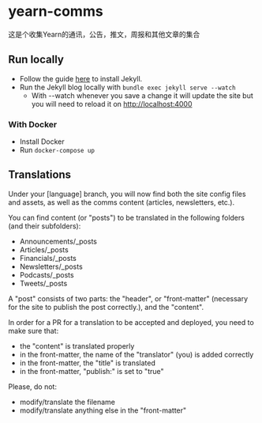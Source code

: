 # yearn-comms
这是个收集Yearn的通讯，公告，推文，周报和其他文章的集合

## Run locally
- Follow the guide [here](https://jekyllrb.com/docs/) to install Jekyll.
- Run the Jekyll blog locally with `bundle exec jekyll serve --watch`
  - With --watch whenever you save a change it will update the site but you will need to reload it on [http://localhost:4000](http://localhost:4000)

### With Docker

- Install Docker
- Run `docker-compose up`

## Translations

Under your [language] branch, you will now find both the site config files and assets, as well as the comms content (articles, newsletters, etc.).

You can find content (or "posts") to be translated in the following folders (and their subfolders):

- Announcements/\_posts
- Articles/\_posts
- Financials/\_posts
- Newsletters/\_posts
- Podcasts/\_posts
- Tweets/\_posts

A "post" consists of two parts: the "header", or "front-matter" (necessary for the site to publish the post correctly.), and the "content".

In order for a PR for a translation to be accepted and deployed, you need to make sure that:

- the "content" is translated properly
- in the front-matter, the name of the "translator" (you) is added correctly
- in the front-matter, the "title" is translated
- in the front-matter, "publish:" is set to "true"

Please, do not:

- modify/translate the filename
- modify/translate anything else in the "front-matter"

